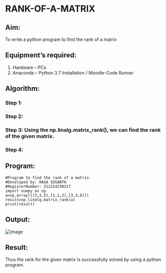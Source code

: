 # RANK-OF-A-MATRIX
## Aim:
To write a python program to find the rank of a matrix
## Equipment’s required:
1. 	Hardware – PCs
2. 	Anaconda – Python 3.7 Installation / Moodle-Code Runner
## Algorithm:
### Step 1: 
### Step 2: 
### Step 3: Using the np.linalg.matrix_rank(), we can find the rank of the given matrix.
### Step 4: 
## Program:
```
#Program to find the rank of a matrix.
#Developed by: RAGA SUSANTH
#RegisterNumber: 212224230217
import numpy as np
a=np.array([[3,2,5],[1,1,2],[3,3,6]])
result=np.linalg.matrix_rank(a)
print(result)
```
## Output:

![image](https://github.com/user-attachments/assets/a4e963cc-aaa5-4122-b8cc-d3b2eab81c05)
## Result:
Thus the rank for the given matrix is successfully solved by  using a python program.

